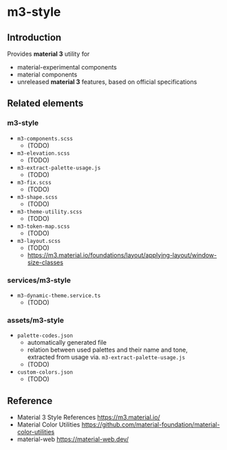 # m3-style

## Introduction

Provides **material 3** utility for

- material-experimental components
- material components
- unreleased **material 3** features, based on official specifications

## Related elements

### m3-style

- `m3-components.scss`
  - (TODO)
- `m3-elevation.scss`
  - (TODO)
- `m3-extract-palette-usage.js`
  - (TODO)
- `m3-fix.scss`
  - (TODO)
- `m3-shape.scss`
  - (TODO)
- `m3-theme-utility.scss`
  - (TODO)
- `m3-token-map.scss`
  - (TODO)
- `m3-layout.scss`
  - (TODO)
  - https://m3.material.io/foundations/layout/applying-layout/window-size-classes

### services/m3-style

- `m3-dynamic-theme.service.ts`
  - (TODO)

### assets/m3-style

- `palette-codes.json`
  - automatically generated file
  - relation between used palettes and their name and tone, \
    extracted from usage via. `m3-extract-palette-usage.js`
  - (TODO)
- `custom-colors.json`
  - (TODO)

###

## Reference

- Material 3 Style References https://m3.material.io/
- Material Color Utilities https://github.com/material-foundation/material-color-utilities
- material-web https://material-web.dev/
